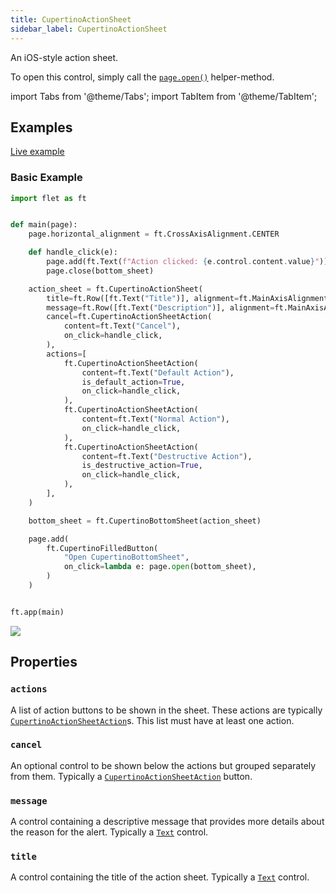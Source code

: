 ```yaml
---
title: CupertinoActionSheet
sidebar_label: CupertinoActionSheet
---
```


An iOS-style action sheet.

To open this control, simply call the [`page.open()`](/docs/controls/page#opencontrol) helper-method.

import Tabs from '@theme/Tabs';
import TabItem from '@theme/TabItem';

## Examples

[Live example](https://flet-controls-gallery.fly.dev/dialogs/cupertinoactionsheet)

### Basic Example

<Tabs groupId="language">
  <TabItem value="python" label="Python" default>

```python
import flet as ft


def main(page):
    page.horizontal_alignment = ft.CrossAxisAlignment.CENTER

    def handle_click(e):
        page.add(ft.Text(f"Action clicked: {e.control.content.value}"))
        page.close(bottom_sheet)

    action_sheet = ft.CupertinoActionSheet(
        title=ft.Row([ft.Text("Title")], alignment=ft.MainAxisAlignment.CENTER),
        message=ft.Row([ft.Text("Description")], alignment=ft.MainAxisAlignment.CENTER),
        cancel=ft.CupertinoActionSheetAction(
            content=ft.Text("Cancel"),
            on_click=handle_click,
        ),
        actions=[
            ft.CupertinoActionSheetAction(
                content=ft.Text("Default Action"),
                is_default_action=True,
                on_click=handle_click,
            ),
            ft.CupertinoActionSheetAction(
                content=ft.Text("Normal Action"),
                on_click=handle_click,
            ),
            ft.CupertinoActionSheetAction(
                content=ft.Text("Destructive Action"),
                is_destructive_action=True,
                on_click=handle_click,
            ),
        ],
    )

    bottom_sheet = ft.CupertinoBottomSheet(action_sheet)

    page.add(
        ft.CupertinoFilledButton(
            "Open CupertinoBottomSheet",
            on_click=lambda e: page.open(bottom_sheet),
        )
    )


ft.app(main)
```

  </TabItem>
</Tabs>

<img src="/img/docs/controls/cupertino-action-sheet/basic-cupertino-action-sheet.png" className="screenshot-40"/>

## Properties

### `actions`

A list of action buttons to be shown in the sheet. These actions are typically [`CupertinoActionSheetAction`](/docs/controls/cupertinoactionsheetaction)s. This list must have at least one action.

### `cancel`

An optional control to be shown below the actions but grouped separately from them. Typically a [`CupertinoActionSheetAction`](/docs/controls/cupertinoactionsheetaction) button.

### `message`

A control containing a descriptive message that provides more details about the reason for the alert. Typically
a [`Text`](/docs/controls/text) control.

### `title`

A control containing the title of the action sheet. Typically a [`Text`](/docs/controls/text) control.
